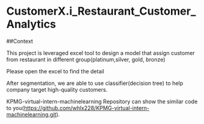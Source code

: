 # CustomerX.i_Restaurant_Customer_Analytics

##Context

This project is leveraged excel tool to design a model that assign customer from restaurant in different group(platinum,silver, gold, bronze) 

Please open the excel to find the detail

After segmentation, we are able to use classifier(decision tree) to help company target high-quality customers. 

KPMG-virtual-intern-machinelearning Repository can show the similar code to you(https://github.com/whlx228/KPMG-virtual-intern-machinelearning.git). 


